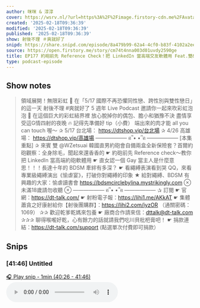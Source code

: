```yaml
---
author: 咪咪 & 淳淳
cover: https://wsrv.nl/?url=https%3A%2F%2Fimage.firstory-cdn.me%2FAvatar%2Fcka6k6bqhcrtk087375gj8mxj%2F1734278849291.jpg&w=200&h=200
created: '2025-02-18T09:36:39'
modified: '2025-02-18T09:36:39'
published: '2025-02-18T09:36:39'
show: 射後不理 ＃爽就好了
snipd: https://share.snipd.com/episode/8a479b99-62a4-4cf0-b83f-4102a2eeed09
source: https://open.firstory.me/story/cm74t4nna003d01uvdy2590ge
title: EP177 約砲前先 Reference Check！把 LinkedIn 當高端交友軟體用 Feat.雙&Lina
type: podcast-episode
---
```



## Show notes
> 領域展開！無限彩虹 🌈  在「5/17 國際不再恐懼同性戀、跨性別與雙性戀日」的這一天  射後不理 #爽就好了 5 週年 Live Podcast  邀請你一起來吹彩虹泡泡 🫧    在這個巨大的彩虹結界裡  放心脫掉你的偶包、膽小和猶豫不決  盡情享受這G情四射的夜晚 🔥  記得先準備好 tip（小費）  端出來的肉才能 all you can touch 喔～     ✰ 5/17 台北場： https://dtshop.vip/台北場   ✰ 4/26 高雄場： https://dtshop.vip/高雄場    —————— ฅ՞• •՞ฅ ——————    [本集重點]  ✰ 來賓 雙  @WZetsuai   韓國直男約砲會自備兩盒全新保險套？首爾約砲觀察：全身除毛，聞起來還香香的  ☛ 約砲前先 Reference check～教你把 LinkedIn 當高端約砲軟體用  ☛ 直女認一個 Gay 當主人是什麼意思！！！長達十年的 BDSM 牽絆有多深？  ☛ 看繩縛表演看到哭 QQ，來看專業級繩縛演出《愉虐宴》，打破你對繩縛的印象  ★ 給對繩縛、BDSM 有興趣的大家：愉虐讀書會  https://bdsmcirclebylina.mystrikingly.com     ⊗ 未滿18歲請勿收聽 ⊗    —————— ฅ՞• •՞ฅ ——————    ✰ 訂閱      ☛ 官網：https://dt-talk.com/    ☛ 射粉電子報：https://lihi1.me/AKkAT    ☛ 集體蕭貪之好康射給你【射後團購群】：https://lihi2.com/iyzOR （通關密碼：1069）    ✰✰ 歡迎乾爹乾媽來包養     ☛ 廠商合作請來信：dttalk@dt-talk.com     ✰✰✰ 聊得喉嚨好乾，心有餘力的話就請我們吃川貝枇杷膏吧！    ☛ 捐款連結：https://dt-talk.com/support (點選單次付費即可捐款）

## Snips
### [41:46] Untitled
[🎧 Play snip - 1min️ (40:26 - 41:46)](https://share.snipd.com/snip/116e6b2d-2754-4465-bbe0-e5a627c44593)
<audio controls> <source src="https://m.cdn.firstory.me/track/cka6k6bqhcrtk087375gj8mxj/cm74t4nna003d01uvdy2590ge/https%3A%2F%2Fd3mww1g1pfq2pt.cloudfront.net%2FRecord%2Fcka6k6bqhcrtk087375gj8mxj%2Fcm74t4nna003e01uv9zl4b4yw.mp3?v=1739806393532#t=40:26,41:46"> </audio>
